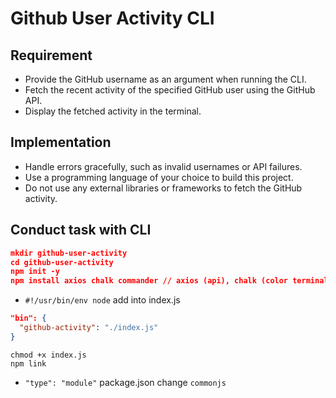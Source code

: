 # Github User Activity CLI 

## Requirement 

- Provide the GitHub username as an argument when running the CLI. 
- Fetch the recent activity of the specified GitHub user using the GitHub API. 
- Display the fetched activity in the terminal. 

## Implementation

- Handle errors gracefully, such as invalid usernames or API failures.
- Use a programming language of your choice to build this project.
- Do not use any external libraries or frameworks to fetch the GitHub activity.

## Conduct task with CLI

```json
mkdir github-user-activity
cd github-user-activity
npm init -y
npm install axios chalk commander // axios (api), chalk (color terminal), commander (cli)
```

- ```#!/usr/bin/env node``` add into index.js


```json
"bin": {
  "github-activity": "./index.js"
}
```

```
chmod +x index.js
npm link
```

- ```"type": "module"``` package.json change ```commonjs```